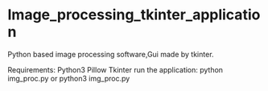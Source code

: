 # Image_processing_tkinter_application
Python based image processing software,Gui made by tkinter.

Requirements:
Python3
Pillow
Tkinter
run the application:
python img_proc.py
or
python3 img_proc.py
